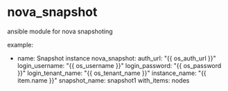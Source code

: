 nova_snapshot
=============

ansible module for nova snapshoting

example:
- name: Snapshot instance
  nova_snapshot:
       auth_url: "{{ os_auth_url }}"
       login_username: "{{ os_username }}"
       login_password: "{{ os_password }}"
       login_tenant_name: "{{ os_tenant_name }}"
       instance_name: "{{ item.name }}"
       snapshot_name: snapshot1
  with_items: nodes

